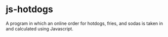 # js-hotdogs

A program in which an online order for hotdogs, fries, and sodas is taken in and calculated using Javascript.
